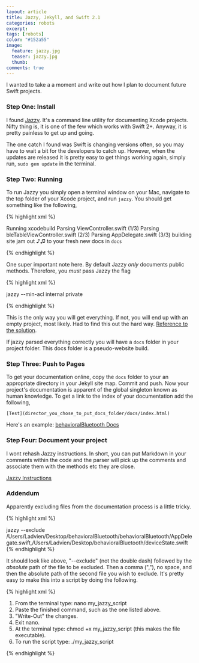 ```yaml
---
layout: article
title: Jazzy, Jekyll, and Swift 2.1
categories: robots
excerpt:
tags: [robots]
color: "#152a55"
image:
  feature: jazzy.jpg
  teaser: jazzy.jpg
  thumb:
comments: true
---
```


I wanted to take a a moment and write out how I plan to document future Swift projects.

### Step One: Install
I found [Jazzy](https://github.com/Realm/jazzy).  It's a command line utility for documenting Xcode projects.  Nifty thing is, it is one of the few which works with Swift 2+. Anyway, it is pretty painless to get up and going.

The one catch I found was Swift is changing versions often, so you may have to wait a bit for the developers to catch up.  However, when the updates are released it is pretty easy to get things working again, simply run, `sudo gem update` in the terminal.

### Step Two: Running
To run Jazzy you simply open a terminal window on your Mac, navigate to the top folder of your Xcode project, and run `jazzy`.  You should get something like the following,

{% highlight xml %}

Running xcodebuild
Parsing ViewController.swift (1/3)
Parsing bleTableViewController.swift (2/3)
Parsing AppDelegate.swift (3/3)
building site
jam out ♪♫ to your fresh new docs in `docs`

{% endhighlight %}

One super important note here.  By default Jazzy _only_ documents public methods.  Therefore, you _must_ pass Jazzy the flag

{% highlight xml %}

jazzy --min-acl internal private

{% endhighlight %}

This is the only way you will get everything.  If not, you will end up with an empty project, most likely.  Had to find this out the hard way.  [Reference to the solution](https://github.com/realm/jazzy/issues/255).

If jazzy parsed everything correctly you will have a `docs` folder in your project folder.  This docs folder is a pseudo-website build.  

### Step Three: Push to Pages
To get your documentation online, copy the `docs` folder to your an appropriate directory in your Jekyll site map.  Commit and push.  Now your project's documentation is apparent of the global singleton known as human knowledge.  To get a link to the index of your documentation add the following,

`[Test](director_you_chose_to_put_docs_folder/docs/index.html)`

Here's an example: [behavioralBluetooth Docs](/jazzy/behavioralBluetooth/index.html)

### Step Four: Document your project

I wont rehash Jazzy instructions.  In short, you can put Markdown in your comments within the code and the parser will pick up the comments and associate them with the methods etc they are close.

[Jazzy Instructions](http://ericasadun.com/2015/06/14/swift-header-documentation-in-xcode-7/)

### Addendum
Apparently excluding files from the documentation process is a little tricky.

{% highlight xml %}

jazzy  --exclude /Users/Ladvien/Desktop/behavioralBluetooth/behavioralBluetooth/AppDelegate.swift,/Users/Ladvien/Desktop/behavioralBluetooth/deviceState.swift
{% endhighlight %}

It should look like above, "--exclude" (not the double dash) followed by the _absolute_ path of the file to be excluded.  Then a comma (","), no space, and then the absolute path of the second file you wish to exclude.  It's pretty easy to make this into a script by doing the following.

{% highlight xml %}

1. From the terminal type: nano my_jazzy_script
2. Paste the finished command, such as the one listed above.
3. "Write-Out" the changes.
4. Exit nano.
5. At the terminal type: chmod +x my_jazzy_script (this makes the file executable).
6. To run the script type: ./my_jazzy_script

{% endhighlight %}
